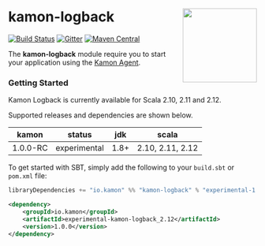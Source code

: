 # kamon-logback <img align="right" src="https://rawgit.com/kamon-io/Kamon/master/kamon-logo.svg" height="150px" style="padding-left: 20px"/>
[![Build Status](https://travis-ci.org/kamon-io/kamon-logback.svg?branch=kamon-agent)](https://travis-ci.org/kamon-io/kamon-logback)
[![Gitter](https://badges.gitter.im/Join%20Chat.svg)](https://gitter.im/kamon-io/Kamon?utm_source=badge&utm_medium=badge&utm_campaign=pr-badge&utm_content=badge)
[![Maven Central](https://maven-badges.herokuapp.com/maven-central/io.kamon/experimental-kamon-logback_2.12/badge.svg)](https://maven-badges.herokuapp.com/maven-central/io.kamon/experimental-kamon-logback_2.12)


The <b>kamon-logback</b> module require you to start your application using the [Kamon Agent].

### Getting Started

Kamon Logback is currently available for Scala 2.10, 2.11 and 2.12.

Supported releases and dependencies are shown below.

| kamon  | status | jdk  | scala            
|:------:|:------:|:----:|------------------
|  1.0.0-RC | experimental | 1.8+ | 2.10, 2.11, 2.12

To get started with SBT, simply add the following to your `build.sbt` or `pom.xml`
file:

```scala
libraryDependencies += "io.kamon" %% "kamon-logback" % "experimental-1.0.1-RC1"
```

```xml
<dependency>
    <groupId>io.kamon</groupId>
    <artifactId>experimental-kamon-logback_2.12</artifactId>
    <version>1.0.0</version>
</dependency>
```

[Kamon Agent]: https://github.com/kamon-io/kamon-agent

